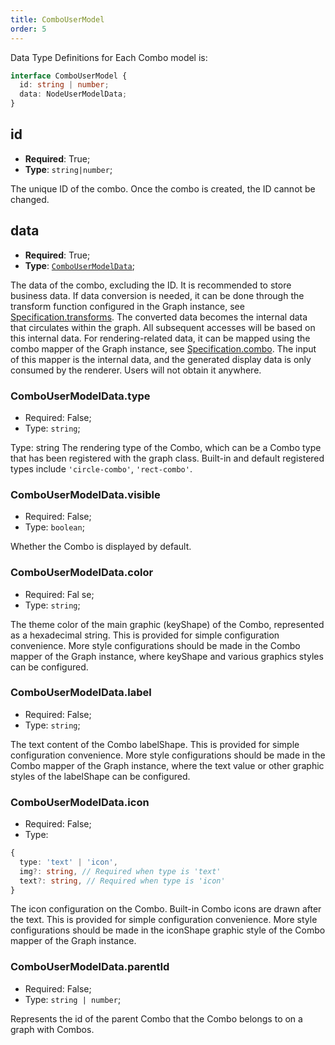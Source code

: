 ```yaml
---
title: ComboUserModel
order: 5
---
```


Data Type Definitions for Each Combo model is:

```typescript
interface ComboUserModel {
  id: string | number;
  data: NodeUserModelData;
}
```

## id

- **Required**: True;
- **Type**: `string|number`;

The unique ID of the combo. Once the combo is created, the ID cannot be changed.

## data

- **Required**: True;
- **Type**: [`ComboUserModelData`](#combousermodeldatatype);

The data of the combo, excluding the ID. It is recommended to store business data. If data conversion is needed, it can be done through the transform function configured in the Graph instance, see [Specification.transforms](../graph/Specification.en.md#transforms). The converted data becomes the internal data that circulates within the graph. All subsequent accesses will be based on this internal data. For rendering-related data, it can be mapped using the combo mapper of the Graph instance, see [Specification.combo](../graph/Specification.en.md#combo). The input of this mapper is the internal data, and the generated display data is only consumed by the renderer. Users will not obtain it anywhere.

### ComboUserModelData.type

- Required: False;
- Type: `string`;

Type: string The rendering type of the Combo, which can be a Combo type that has been registered with the graph class. Built-in and default registered types include `'circle-combo'`, `'rect-combo'`.

### ComboUserModelData.visible

- Required: False;
- Type: `boolean`;

Whether the Combo is displayed by default.

### ComboUserModelData.color

- Required: Fal se;
- Type: `string`;

The theme color of the main graphic (keyShape) of the Combo, represented as a hexadecimal string. This is provided for simple configuration convenience. More style configurations should be made in the Combo mapper of the Graph instance, where keyShape and various graphics styles can be configured.

### ComboUserModelData.label

- Required: False;
- Type: `string`;

The text content of the Combo labelShape. This is provided for simple configuration convenience. More style configurations should be made in the Combo mapper of the Graph instance, where the text value or other graphic styles of the labelShape can be configured.

### ComboUserModelData.icon

- Required: False;
- Type:

```typescript
{
  type: 'text' | 'icon',
  img?: string, // Required when type is 'text'
  text?: string, // Required when type is 'icon'
}
```

The icon configuration on the Combo. Built-in Combo icons are drawn after the text. This is provided for simple configuration convenience. More style configurations should be made in the iconShape graphic style of the Combo mapper of the Graph instance.

### ComboUserModelData.parentId

- Required: False;
- Type: `string | number`;

Represents the id of the parent Combo that the Combo belongs to on a graph with Combos.
